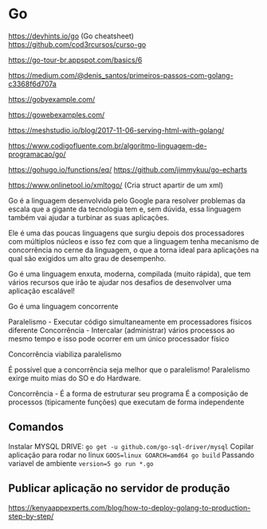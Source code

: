 # Go

https://devhints.io/go (Go cheatsheet)
https://github.com/cod3rcursos/curso-go

https://go-tour-br.appspot.com/basics/6

https://medium.com/@denis_santos/primeiros-passos-com-golang-c3368f6d707a

https://gobyexample.com/

https://gowebexamples.com/

https://meshstudio.io/blog/2017-11-06-serving-html-with-golang/

https://www.codigofluente.com.br/algoritmo-linguagem-de-programacao/go/

https://gohugo.io/functions/eq/
https://github.com/jimmykuu/go-echarts

https://www.onlinetool.io/xmltogo/ (Cria struct apartir de um xml)

Go é a linguagem desenvolvida pelo Google para resolver problemas da escala que a gigante da tecnologia tem e, sem dúvida, essa linguagem também vai ajudar a turbinar as suas aplicações.

Ele é uma das poucas linguagens que surgiu depois dos processadores com múltiplos núcleos e isso fez com que a linguagem tenha mecanismo de concorrência no cerne da linguagem, o que a torna ideal para aplicações na qual são exigidos um alto grau de desempenho.

Go é uma linguagem enxuta, moderna, compilada (muito rápida), que tem vários recursos que irão te ajudar nos desafios de desenvolver uma aplicação escalável!

Go é uma linguagem concorrente

Paralelismo - Executar código simultaneamente em processadores físicos diferente
Concorrência - Intercalar (administrar) vários processos ao mesmo tempo e isso pode ocorrer em um único processador físico

Concorrência viabiliza paralelismo

É possível que a concorrência seja melhor que o paralelismo!
Paralelismo exirge muito mias do SO e do Hardware.

Concorrência - É a forma de estruturar seu programa
É a composição de processos (tipicamente funções) que executam de forma independente

## Comandos
Instalar MYSQL DRIVE: ```go get -u github.com/go-sql-driver/mysql```
Copilar aplicação para rodar no linux ```GOOS=linux GOARCH=amd64 go build```
Passando variavel de ambiente ```version=5 go run *.go```

## Publicar aplicação no servidor de produção
https://kenyaappexperts.com/blog/how-to-deploy-golang-to-production-step-by-step/
